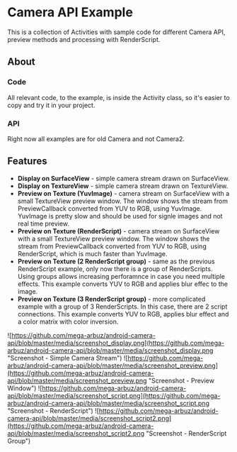 # Camera API Example
This is a collection of Activities with sample code for different Camera API, preview methods and processing with RenderScript.

## About
### Code
All relevant code, to the example, is inside the Activity class, so it's easier to copy and try it in your project.
### API
Right now all examples are for old Camera and not Camera2.

## Features
* **Display on SurfaceView** - simple camera stream drawn on SurfaceView.
* **Display on TextureView** - simple camera stream drawn on TextureView.
* **Preview on Texture (YuvImage)** - camera stream on SurfaceView with a small TextureView preview window. The window shows the stream from PreviewCallback converted from YUV to RGB, using YuvImage. YuvImage is pretty slow and should be used for signle images and not real time preview.
* **Preview on Texture (RenderScript)** - camera stream on SurfaceView with a small TextureView preview window. The window shows the stream from PreviewCallback converted from YUV to RGB, using RenderScript, which is much faster than YuvImage.
* **Preview on Texture (2 RenderScript group)** - same as the previous RenderScript example,  only now there is a group of RenderScripts. Using groups allows increasing perforamnce in case you need multiple effects. This example converts YUV to RGB and applies blur effec to the image.
* **Preview on Texture (3 RenderScript group)** - more complicated example with a group of 3 RenderScripts. In this case, there are 2 script connections. This example converts YUV to RGB, applies blur effect and a color matrix with color inversion.

![https://github.com/mega-arbuz/android-camera-api/blob/master/media/screenshot_display.png](https://github.com/mega-arbuz/android-camera-api/blob/master/media/screenshot_display.png "Screenshot - Simple Camera Stream")
![https://github.com/mega-arbuz/android-camera-api/blob/master/media/screenshot_preview.png](https://github.com/mega-arbuz/android-camera-api/blob/master/media/screenshot_preview.png "Screenshot - Preview Window")
![https://github.com/mega-arbuz/android-camera-api/blob/master/media/screenshot_script.png](https://github.com/mega-arbuz/android-camera-api/blob/master/media/screenshot_script.png "Screenshot - RenderScript")
![https://github.com/mega-arbuz/android-camera-api/blob/master/media/screenshot_script2.png](https://github.com/mega-arbuz/android-camera-api/blob/master/media/screenshot_script2.png "Screenshot - RenderScript Group")
